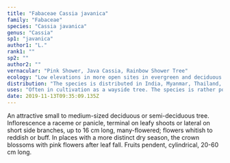 ```yaml
---
title: "Fabaceae Cassia javanica"
family: "Fabaceae"
species: "Cassia javanica"
genus: "Cassia"
sp1: "javanica"
author1: "L."
rank1: ""
sp2: ""
author2: ""
vernacular: "Pink Shower, Java Cassia, Rainbow Shower Tree"
ecology: "Low elevations in more open sites in evergreen and deciduous monsoon forest or even savannah-like vegetation."
distribution: "The species is distributed in India, Myanmar, Thailand, Pen. Malaysia, Indonesia, the Philippines."
uses: "Often in cultivation as a wayside tree. The species is rather polymorphic and several subspecies are found SE Asia. All of them have rather attractive flowers and all are found in cultivation but the ssp. javanica is most often grown."
date: 2019-11-13T09:35:09.135Z
---
```

An attractive small to medium-sized deciduous or semi-deciduous tree. Inflorescence a raceme or panicle, terminal on leafy shoots or lateral on short side branches, up to 16 cm long, many-flowered; flowers whitish to reddish or buff. In places with a more distinct dry season, the crown blossoms with pink flowers after leaf fall. Fruits pendent, cylindrical, 20-60 cm long.